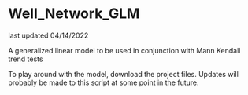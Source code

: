 # Well_Network_GLM
last updated 04/14/2022

A generalized linear model to be used in conjunction with Mann Kendall trend tests

To play around with the model, download the project files. Updates will probably be made to this script at some point in the future.
